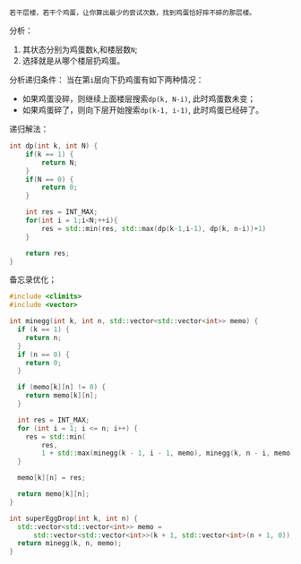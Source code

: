 ```
若干层楼，若干个鸡蛋，让你算出最少的尝试次数，找到鸡蛋恰好摔不碎的那层楼。
```
分析：
1. 其状态分别为鸡蛋数`k`,和楼层数`N`;
2. 选择就是从哪个楼层扔鸡蛋。

分析递归条件：
当在第`i`层向下扔鸡蛋有如下两种情况：
*  如果鸡蛋没碎，则继续上面楼层搜索`dp(k, N-i)`, 此时鸡蛋数未变；
*  如果鸡蛋碎了，则向下层开始搜索`dp(k-1, i-1)`, 此时鸡蛋已经碎了。

递归解法：
```cpp
int dp(int k, int N) {
    if(k == 1) {
        return N;
    }
    if(N == 0) {
        return 0;
    }

    int res = INT_MAX;
    for(int i = 1;i<N;++i){
        res = std::min(res, std::max(dp(k-1,i-1), dp(k, n-i))+1)
    }

    return res;
}
```
备忘录优化；
```cpp
#include <climits>
#include <vector>

int minegg(int k, int n, std::vector<std::vector<int>> memo) {
  if (k == 1) {
    return n;
  }
  if (n == 0) {
    return 0;
  }

  if (memo[k][n] != 0) {
    return memo[k][n];
  }

  int res = INT_MAX;
  for (int i = 1; i <= n; i++) {
    res = std::min(
        res,
        1 + std::max(minegg(k - 1, i - 1, memo), minegg(k, n - i, memo)));
  }

  memo[k][n] = res;

  return memo[k][n];
}

int superEggDrop(int k, int n) {
  std::vector<std::vector<int>> memo =
      std::vector<std::vector<int>>(k + 1, std::vector<int>(n + 1, 0));
  return minegg(k, n, memo);
}

```



